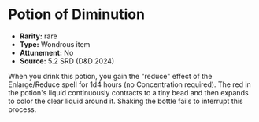 
# Potion of Diminution

* **Rarity:** rare
* **Type:** Wondrous item
* **Attunement:** No
* **Source:** 5.2 SRD (D&D 2024)


When you drink this potion, you gain the "reduce" effect of the Enlarge/Reduce spell for 1d4 hours (no Concentration required). The red in the potion's liquid continuously contracts to a tiny bead and then expands to color the clear liquid around it. Shaking the bottle fails to interrupt this process.
